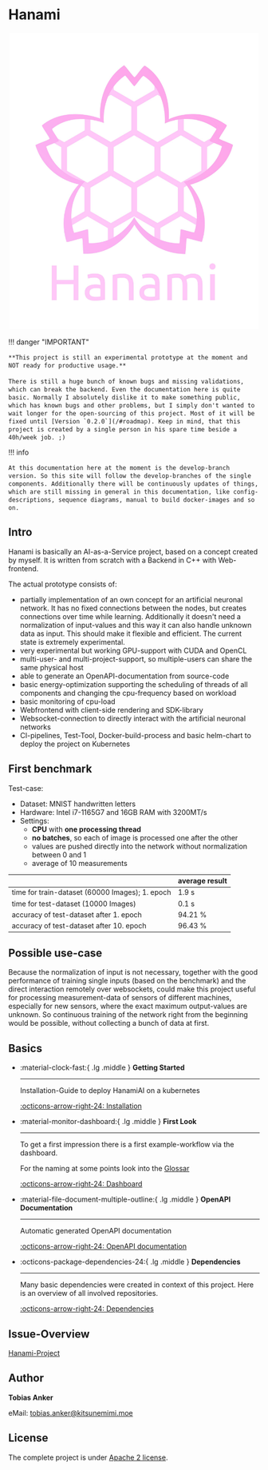 # Hanami

<p align="center">
  <img src="img/hanami-logo-with-text.jpg" width="500" height="594" />
</p>


!!! danger "IMPORTANT"

    **This project is still an experimental prototype at the moment and NOT ready for productive usage.** 

    There is still a huge bunch of known bugs and missing validations, which can break the backend. Even the documentation here is quite basic. Normally I absolutely dislike it to make something public, which has known bugs and other problems, but I simply don't wanted to wait longer for the open-sourcing of this project. Most of it will be fixed until [Version `0.2.0`](/#roadmap). Keep in mind, that this project is created by a single person in his spare time beside a 40h/week job. ;)

!!! info

    At this documentation here at the moment is the develop-branch version. So this site will follow the develop-branches of the single components. Additionally there will be continuously updates of things, which are still missing in general in this documentation, like config-descriptions, sequence diagrams, manual to build docker-images and so on.

## Intro

Hanami is basically an AI-as-a-Service project, based on a concept created by myself. It is written from scratch with a Backend in C++ with Web-frontend.

The actual prototype consists of:

- partially implementation of an own concept for an artificial neuronal network. It has no fixed connections between the nodes, but creates connections over time while learning. Additionally it doesn't need a normalization of input-values and this way it can also handle unknown data as input. This should make it flexible and efficient. The current state is extremely experimental.
- very experimental but working GPU-support with CUDA and OpenCL
- multi-user- and multi-project-support, so multiple-users can share the same physical host
- able to generate an OpenAPI-documentation from source-code
- basic energy-optimization supporting the scheduling of threads of all components and changing the cpu-frequency based on workload
- basic monitoring of cpu-load
- Webfrontend with client-side rendering and SDK-library
- Websocket-connection to directly interact with the artificial neuronal networks
- CI-pipelines, Test-Tool, Docker-build-process and basic helm-chart to deploy the project on Kubernetes

## First benchmark

Test-case:

- Dataset: MNIST handwritten letters
- Hardware: Intel i7-1165G7 and 16GB RAM with 3200MT/s
- Settings: 
    - **CPU** with **one processing thread** 
    - **no batches**, so each of image is processed one after the other
    - values are pushed directly into the network without normalization between 0 and 1
    - average of 10 measurements


|             |      average result        |
| ----------- | ------------------------------------ |
| time for train-dataset (60000 Images); 1. epoch  | 1.9 s |
| time for test-dataset (10000 Images)       |  0.1 s |
| accuracy of test-dataset after 1. epoch   |  94.21 % |
| accuracy of test-dataset after 10. epoch   |  96.43 % |

## Possible use-case

Because the normalization of input is not necessary, together with the good performance of training single inputs (based on the benchmark) and the direct interaction remotely over websockets, could make this project useful for processing measurement-data of sensors of different machines, especially for new sensors, where the exact maximum output-values are unknown. So continuous training of the network right from the beginning would be possible, without collecting a bunch of data at first.

## Basics

<div class="grid cards" markdown>

-   :material-clock-fast:{ .lg .middle } __Getting Started__

    ---

    Installation-Guide to deploy HanamiAI on a kubernetes

    [:octicons-arrow-right-24: Installation](/How_To/1_installation/)



-   :material-monitor-dashboard:{ .lg .middle } __First Look__

    ---

    To get a first impression there is a first example-workflow via the dashboard. 

    For the naming at some points look into the [Glossar](/other/2_glossar)

    [:octicons-arrow-right-24: Dashboard](/How_To/2_dashboard/)


-   :material-file-document-multiple-outline:{ .lg .middle } __OpenAPI Documentation__

    ---

    Automatic generated OpenAPI documentation

    [:octicons-arrow-right-24: OpenAPI documentation](/Resource_Docus/1_rest_api_documentation/)


-   :octicons-package-dependencies-24:{ .lg .middle } __Dependencies__

    ---

    Many basic dependencies were created in context of this project. Here is an overview of all involved repositories.

    [:octicons-arrow-right-24: Dependencies](/other/1_dependencies/)

</div>

## Issue-Overview

[Hanami-Project](https://github.com/users/kitsudaiki/projects/9/views/4)

## Author

**Tobias Anker**

eMail: tobias.anker@kitsunemimi.moe

## License

The complete project is under [Apache 2 license](https://github.com/kitsudaiki/Hanami/blob/develop/LICENSE).
